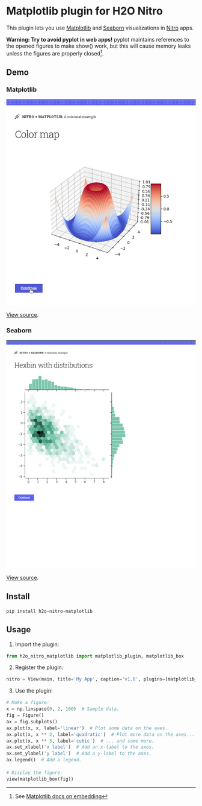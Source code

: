 # Matplotlib plugin for H2O Nitro

This plugin lets you use [Matplotlib](https://matplotlib.org/stable/index.html)
and [Seaborn](https://seaborn.pydata.org/) visualizations in [Nitro](https://github.com/h2oai/nitro) apps.

**Warning: Try to avoid pyplot in web apps!** pyplot maintains references to the opened figures to make show() work, but
this will cause memory leaks unless the figures are properly closed[^1].

[^1]: See [Matplotlib docs on embedding](https://matplotlib.org/3.5.0/gallery/user_interfaces/web_application_server_sgskip.html)

## Demo

### Matplotlib

![Matplotlib](demo_matplotlib.gif)

[View source](examples/matplotlib_basic.py).

### Seaborn

![Seaborn](demo_seaborn.gif)

[View source](examples/seaborn_basic.py).


## Install

```
pip install h2o-nitro-matplotlib
```

## Usage

1. Import the plugin:


```py
from h2o_nitro_matplotlib import matplotlib_plugin, matplotlib_box
```


2. Register the plugin:

```py
nitro = View(main, title='My App', caption='v1.0', plugins=[matplotlib_plugin()])
```

3. Use the plugin:

```py 
# Make a figure:
x = np.linspace(0, 2, 100)  # Sample data.
fig = Figure()
ax = fig.subplots()
ax.plot(x, x, label='linear')  # Plot some data on the axes.
ax.plot(x, x ** 2, label='quadratic')  # Plot more data on the axes...
ax.plot(x, x ** 3, label='cubic')  # ... and some more.
ax.set_xlabel('x label')  # Add an x-label to the axes.
ax.set_ylabel('y label')  # Add a y-label to the axes.
ax.legend()  # Add a legend.

# Display the figure:
view(matplotlib_box(fig))
```
